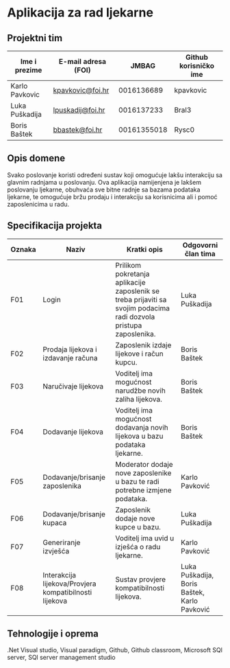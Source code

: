 
# Aplikacija za rad ljekarne

## Projektni tim

Ime i prezime | E-mail adresa (FOI) | JMBAG | Github korisničko ime
------------  | ------------------- | ----- | ---------------------
Karlo Pavkovic | kpavkovic@foi.hr | 0016136689 | kpavkovic
Luka Puškadija | lpuskadij@foi.hr | 0016137233 | Bral3
Boris Baštek | bbastek@foi.hr | 00161355018 | Rysc0

## Opis domene
Svako poslovanje koristi određeni sustav koji omogućuje lakšu interakciju sa glavnim radnjama u poslovanju. Ova aplikacija namijenjena je lakšem poslovanju ljekarne, obuhvaća sve bitne radnje sa bazama podataka ljekarne, te omogućuje bržu prodaju i interakciju sa korisnicima ali i pomoć zaposlenicima u radu.

## Specifikacija projekta
Oznaka | Naziv | Kratki opis | Odgovorni član tima
------ | ----- | ----------- | -------------------
F01 | Login | Prilikom pokretanja aplikacije zaposlenik se treba  prijaviti sa svojim podacima radi dozvola pristupa zaposlenika. | Luka Puškadija
F02 | Prodaja lijekova i izdavanje računa | Zaposlenik izdaje lijekove i račun kupcu. | Boris Baštek
F03 | Naručivaje lijekova | Voditelj ima mogućnost narudžbe novih zaliha lijekova. | Boris Baštek
F04 | Dodavanje lijekova | Voditelj ima mogućnost dodavanja novih lijekova u bazu podataka ljekarne. | Boris Baštek
F05 | Dodavanje/brisanje zaposlenika | Moderator dodaje nove zaposlenike u bazu te radi potrebne izmjene podataka. | Karlo Pavković
F06 | Dodavanje/brisanje kupaca | Zaposlenik dodaje nove kupce u bazu. | Luka Puškadija
F07 | Generiranje izvješća | Voditelj ima uvid u izješća o radu ljekarne. | Karlo Pavković
F08 | Interakcija lijekova/Provjera kompatibilnosti lijekova | Sustav provjere kompatibilnosti lijekova. | Luka Puškadija, Boris Baštek, Karlo Pavković 

## Tehnologije i oprema
.Net Visual studio,
Visual paradigm,
Github,
Github classroom,
Microsoft SQl server,
SQl server management studio
